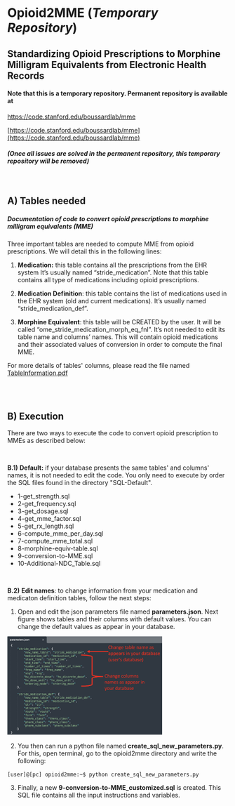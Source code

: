 # Opioid2MME (*Temporary Repository*)

## Standardizing Opioid Prescriptions to Morphine Milligram Equivalents from Electronic Health Records

#### Note that this is a temporary repository. Permanent repository is available at 
<a href="https://code.stanford.edu/boussardlab/mme" target="_blank">https://code.stanford.edu/boussardlab/mme</a>

[https://code.stanford.edu/boussardlab/mme](https://code.stanford.edu/boussardlab/mme)
##### (*Once all issues are solved in the permanent repository, this temporary repository will be removed*)

<br />

A) Tables needed
---------------

##### Documentation of code to convert opioid prescriptions to morphine milligram equivalents (MME)
Three important tables are needed to compute MME from opioid prescriptions. We will detail this in the following lines:

1.	**Medication:** this table contains all the prescriptions from the EHR system It’s usually named “stride_medication”. Note that this table contains all type of medications including opioid prescriptions. 

2.	**Medication Definition**: this table contains the list of medications used in the EHR system (old and current medications). It’s usually named “stride_medication_def”.

3.	**Morphine Equivalent**: this table will be CREATED by the user. It will be called “ome_stride_medication_morph_eq_fnl”. It’s not needed to edit its table name and columns’ names. This will contain opioid medications and their associated values of conversion in order to compute the final MME.

For more details of tables' columns, please read the file named [TableInformation.pdf](TableInformation.pdf) 

<br />

<br />

[comment]: <> (### B Execution) 
B) Execution
---------------
There are two ways to execute the code to convert opioid prescription to MMEs as described below:

<br />

**B.1)**	**Default:** if your database presents the same tables' and columns' names, it is not needed to edit the code. You only need to execute by order the SQL files found in the directory "SQL-Default".
  - 1-get_strength.sql
  - 2-get_frequency.sql
  - 3-get_dosage.sql
  - 4-get_mme_factor.sql
  - 5-get_rx_length.sql
  - 6-compute_mme_per_day.sql
  - 7-compute_mme_total.sql
  - 8-morphine-equiv-table.sql
  - 9-conversion-to-MME.sql
  - 10-Additional-NDC_Table.sql

<br />

**B.2)**	**Edit names**: to change information from your medication and medicaton definition tables, follow the next steps: 

1. Open and edit the json parameters file named **parameters.json**. Next figure shows tables and their columns with default values. You can change the default values as appear in your database. 

<img src="img_parameters_file.png" alt="Image of Parameters File" style="width:70%;"/>

2. You then can run a python file named **create_sql_new_parameters.py**. For this, open terminal, go to the opioid2mme directory and write the following: 

```console
[user]@[pc] opioid2mme:~$ python create_sql_new_parameters.py
```
3. Finally, a new **9-conversion-to-MME_customized.sql** is created. This SQL file contains all the input instructions and variables. 

